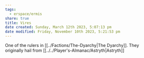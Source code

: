 ```yaml
---
tags:
  - erspace/ermis
share: true
title: Vires
date created: Sunday, March 12th 2023, 5:07:13 pm
date modified: Friday, November 10th 2023, 5:21:53 pm
---
```


One of the rulers in [[../Factions/The-Dyarchy|The Dyarchy]]. They originally hail from [[../../Player's-Almanac/Astryth|Astryth]]

